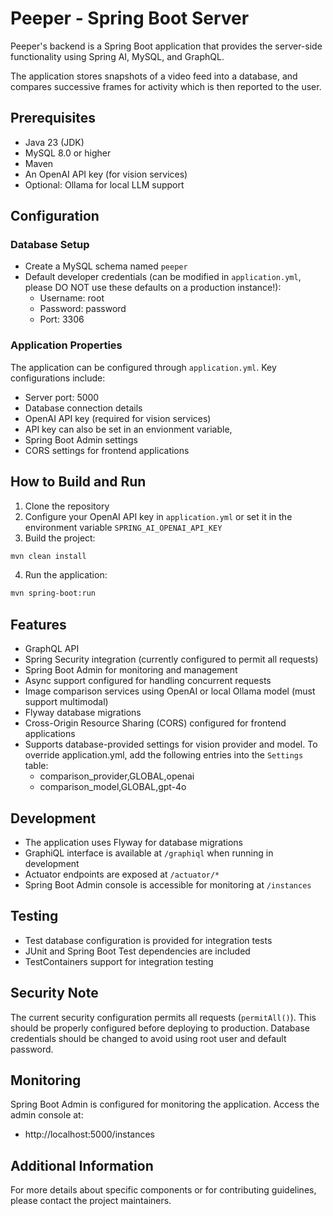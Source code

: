 # Peeper - Spring Boot Server

Peeper's backend is a Spring Boot application that provides the server-side functionality using Spring AI, MySQL, and GraphQL.

The application stores snapshots of a video feed into a database, and compares successive frames for activity which is then reported to the user.

## Prerequisites

- Java 23 (JDK)
- MySQL 8.0 or higher
- Maven
- An OpenAI API key (for vision services)
- Optional: Ollama for local LLM support

## Configuration

### Database Setup
- Create a MySQL schema named `peeper`
- Default developer credentials (can be modified in `application.yml`, please DO NOT use these defaults on a production instance!):
    - Username: root
    - Password: password
    - Port: 3306

### Application Properties
The application can be configured through `application.yml`. Key configurations include:

- Server port: 5000
- Database connection details
- OpenAI API key (required for vision services)
- API key can also be set in an envionment variable, 
- Spring Boot Admin settings
- CORS settings for frontend applications


## How to Build and Run

1. Clone the repository
2. Configure your OpenAI API key in `application.yml` or set it in the environment variable `SPRING_AI_OPENAI_API_KEY`
3. Build the project:
```bash
mvn clean install
```
4. Run the application:
```bash
mvn spring-boot:run
```

## Features

- GraphQL API
- Spring Security integration (currently configured to permit all requests)
- Spring Boot Admin for monitoring and management
- Async support configured for handling concurrent requests
- Image comparison services using OpenAI or local Ollama model (must support multimodal)
- Flyway database migrations
- Cross-Origin Resource Sharing (CORS) configured for frontend applications
- Supports database-provided settings for vision provider and model. To override application.yml, add the following entries into the `Settings` table:
  - comparison_provider,GLOBAL,openai 
  - comparison_model,GLOBAL,gpt-4o

## Development

- The application uses Flyway for database migrations
- GraphiQL interface is available at `/graphiql` when running in development
- Actuator endpoints are exposed at `/actuator/*`
- Spring Boot Admin console is accessible for monitoring at `/instances`

## Testing

- Test database configuration is provided for integration tests
- JUnit and Spring Boot Test dependencies are included
- TestContainers support for integration testing

## Security Note

The current security configuration permits all requests (`permitAll()`). This should be properly configured before deploying to production. Database credentials should be changed to avoid using root user and default password.

## Monitoring

Spring Boot Admin is configured for monitoring the application. Access the admin console at:
- http://localhost:5000/instances

## Additional Information

For more details about specific components or for contributing guidelines, please contact the project maintainers.